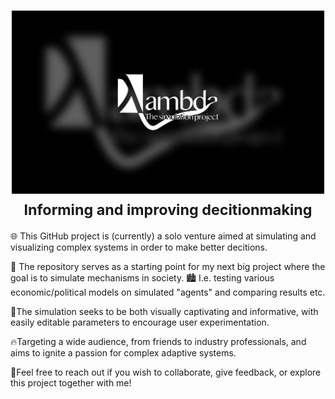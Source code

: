 <h1 align="center">
    <a href="">
        <picture>
          <source media="(prefers-color-scheme: dark)">
          <img alt="Lambdasim logo" src="logo/lambdasimWallpaper-min.png" width="500">
        </picture>
    </a>
    <br>
    <small>Informing and improving decitionmaking</small>
</h1>

🌐 This GitHub project is (currently) a solo venture aimed at simulating and visualizing complex systems in order to make better decitions.

<!-- 🌱 It starts simply with an agent moving randomly and eating randomly generated food, laying the foundation for emergent complexity. -->

👥 The repository serves as a starting point for my next big project where the goal is to simulate mechanisms in society. 
🏙️ I.e. testing various economic/political models on simulated "agents" and comparing results etc.

🎨The simulation seeks to be both visually captivating and informative, 
with easily editable parameters to encourage user experimentation. 

🔥Targeting a wide audience, from friends to industry professionals, 
and aims to ignite a passion for complex adaptive systems.

🤝Feel free to reach out if you wish to collaborate, give feedback, or explore this project together with me! 